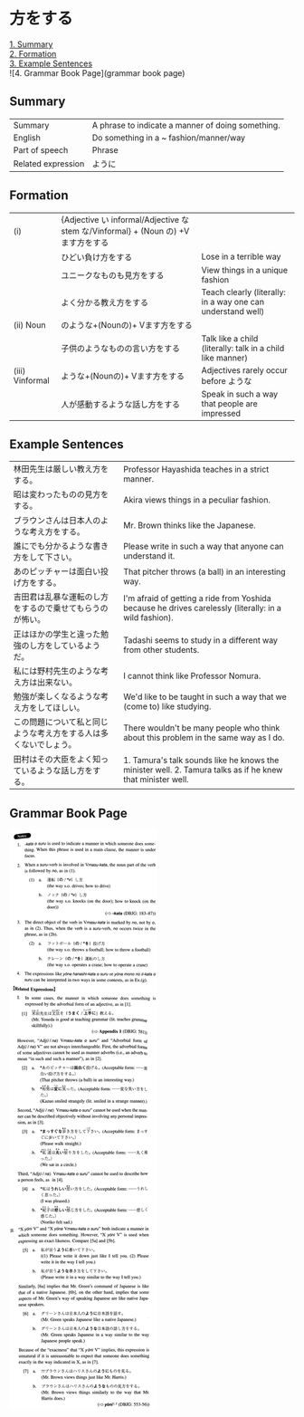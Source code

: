 # 方をする

[1. Summary](#summary)<br>
[2. Formation](#formation)<br>
[3. Example Sentences](#example-sentences)<br>
![4. Grammar Book Page](grammar book page)<br>


## Summary

<table><tr>   <td>Summary</td>   <td>A phrase to indicate a manner of doing something.</td></tr><tr>   <td>English</td>   <td>Do something in a ~ fashion/manner/way</td></tr><tr>   <td>Part of speech</td>   <td>Phrase</td></tr><tr>   <td>Related expression</td>   <td>ように</td></tr></table>

## Formation

<table class="table"> <tbody><tr class="tr head"> <td class="td"><span class="numbers">(i)</span>  </td> <td class="td"><span>{Adjective い informal/Adjective な stem な/Vinformal} + (Noun の) +Vます<span class="concept">方をする</span></span></td> <td class="td"><span>&nbsp;</span></td> </tr> <tr class="tr"> <td class="td"><span>&nbsp;</span></td> <td class="td"><span>ひどい負け<span class="concept">方をする</span></span> </td> <td class="td"><span>Lose in a terrible way</span></td> </tr> <tr class="tr"> <td class="td"><span>&nbsp;</span></td> <td class="td"><span>ユニーク<span class="concept">な</span>ものも見<span class="concept">方をする</span></span> </td> <td class="td"><span>View things in a unique fashion</span></td> </tr> <tr class="tr"> <td class="td"><span>&nbsp;</span></td> <td class="td"><span>よく分かる教え<span class="concept">方をする</span></span> </td> <td class="td"><span>Teach clearly (literally: in a way one can understand    well)</span> </td> </tr> <tr class="tr head"> <td class="td"><span class="numbers">(ii)</span> <span> <span class="bold">Noun</span></span></td> <td class="td"><span class="concept">のような</span><span>+(Nounの)+ Vます<span class="concept">方をする</span></span></td> <td class="td"><span>&nbsp;</span></td> </tr> <tr class="tr"> <td class="td"><span>&nbsp;</span></td> <td class="td"><span>子供<span class="concept">のような</span>ものの言い<span class="concept">方をする</span></span> </td> <td class="td"><span>Talk like a child (literally: talk in a    child like manner)</span> </td> </tr> <tr class="tr head"> <td class="td"><span class="numbers">(iii)</span> <span> <span class="bold">Vinformal</span></span></td> <td class="td"><span class="concept">ような</span><span>+(Nounの)+ Vます<span class="concept">方をする</span></span></td> <td class="td"><span>Adjectives rarely occur before ような</span></td> </tr> <tr class="tr"> <td class="td"><span>&nbsp;</span></td> <td class="td"><span>人が感動する<span class="concept">ような</span>話し<span class="concept">方をする</span></span> </td> <td class="td"><span>Speak in such a way that people are impressed</span></td> </tr> </tbody></table>

## Example Sentences

<table><tr>   <td>林田先生は厳しい教え方をする。</td>   <td>Professor Hayashida teaches in a strict manner.</td></tr><tr>   <td>昭は変わったものの見方をする。</td>   <td>Akira views things in a peculiar fashion.</td></tr><tr>   <td>ブラウンさんは日本人のような考え方をする。</td>   <td>Mr. Brown thinks like the Japanese.</td></tr><tr>   <td>誰にでも分かるような書き方をして下さい。</td>   <td>Please write in such a way that anyone can understand it.</td></tr><tr>   <td>あのピッチャーは面白い投げ方をする。</td>   <td>That pitcher throws (a ball) in an interesting way.</td></tr><tr>   <td>吉田君は乱暴な運転のし方をするので乗せてもらうのが怖い。</td>   <td>I'm afraid of getting a ride from Yoshida because he drives carelessly (literally: in a wild fashion).</td></tr><tr>   <td>正はほかの学生と違った勉強のし方をしているようだ。</td>   <td>Tadashi seems to study in a different way from other students.</td></tr><tr>   <td>私には野村先生のような考え方は出来ない。</td>   <td>I cannot think like Professor Nomura.</td></tr><tr>   <td>勉強が楽しくなるような考え方をしてほしい。</td>   <td>We'd like to be taught in such a way that we (come to) like studying.</td></tr><tr>   <td>この問題について私と同じような考え方をする人は多くないでしょう。</td>   <td>There wouldn't be many people who think about this problem in the same way as I do.</td></tr><tr>   <td>田村はその大臣をよく知っているような話し方をする。</td>   <td>1. Tamura's talk sounds like he knows the minister well. 2. Tamura talks as if he knew that minister well.</td></tr></table>

## Grammar Book Page

![](../img/Intermediate方をする.png)

